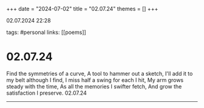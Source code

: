 +++
date = "2024-07-02"
title = "02.07.24"
themes = []
+++

02.07.2024 22:28

tags: #personal
links: [[poems]]

# 02.07.24

Find the symmetries of a curve,
A tool to hammer out a sketch,
I'll add it to my belt although I find,
I miss half a swing for each I hit,
My arm grows steady with the time,
As all the memories I swifter fetch,
And grow the satisfaction I preserve.
02.07.24

---

